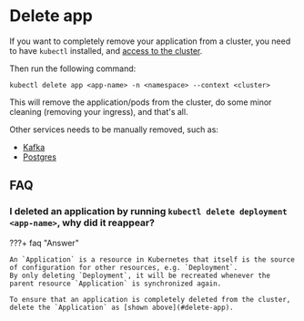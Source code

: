 # Delete app
If you want to completely remove your application from a cluster, you need to have `kubectl` installed, and [access to the cluster](https://doc.nais.io/basics/access/#setup-your-kubeconfig).

Then run the following command:

```
kubectl delete app <app-name> -n <namespace> --context <cluster>
```

This will remove the application/pods from the cluster, do some minor cleaning (removing your ingress), and that's all.

Other services needs to be manually removed, such as:

- [Kafka](../persistence/kafka/manage_topics.md#permanently-deleting-topic-and-data)
- [Postgres](../persistence/postgres.md#deleting-the-database)

## FAQ

### I deleted an application by running `kubectl delete deployment <app-name>`, why did it reappear?

???+ faq "Answer"

    An `Application` is a resource in Kubernetes that itself is the source of configuration for other resources, e.g. `Deployment`.
    By only deleting `Deployment`, it will be recreated whenever the parent resource `Application` is synchronized again.

    To ensure that an application is completely deleted from the cluster, delete the `Application` as [shown above](#delete-app).
